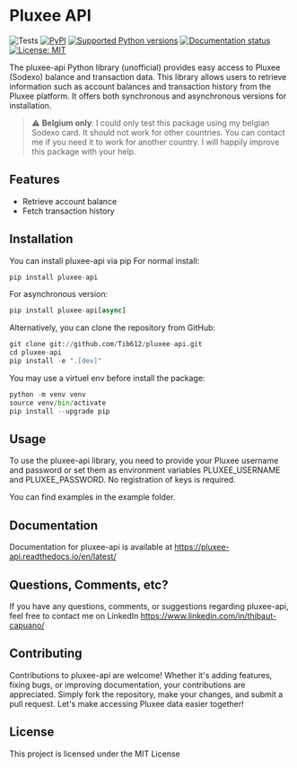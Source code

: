 # Pluxee API

![Tests](https://github.com/Tib612/pluxee-api/actions/workflows/python-tests.yml/badge.svg)
[![PyPI](https://img.shields.io/pypi/v/pluxee-api)](https://pypi.org/project/pluxee-api/)
[![Supported Python versions](https://img.shields.io/pypi/pyversions/pluxee-api.svg)](https://pypi.org/project/pluxee-api/)
[![Documentation status](https://readthedocs.org/projects/pluxee-api/badge/?version=latest)](https://pluxee-api.readthedocs.io/en/latest/?badge=latest)
[![License: MIT](https://img.shields.io/badge/License-MIT-yellow.svg)](https://github.com/tib612/pluxee-api/blob/master/LICENSE)


The pluxee-api Python library (unofficial) provides easy access to Pluxee (Sodexo) balance and transaction data. This library allows users to retrieve information such as account balances and transaction history from the Pluxee platform. It offers both synchronous and asynchronous versions for installation.

> :warning: **Belgium only**: I could only test this package using my belgian Sodexo card. It should not work for other countries. You can contact me if you need it to work for another country. I will happily improve this package with your help.

## Features
- Retrieve account balance
- Fetch transaction history

## Installation
You can install pluxee-api via pip
For normal install:

```python
pip install pluxee-api
```

For asynchronous version:

```python
pip install pluxee-api[async]
```

Alternatively, you can clone the repository from GitHub:
```python
git clone git://github.com/Tib612/pluxee-api.git
cd pluxee-api
pip install -e ".[dev]"
```

You may use a virtuel env before install the package:
```python
python -m venv venv
source venv/bin/activate
pip install --upgrade pip
```


## Usage

To use the pluxee-api library, you need to provide your Pluxee username and password or set them as environment variables PLUXEE_USERNAME and PLUXEE_PASSWORD. No registration of keys is required.

You can find examples in the example folder.

## Documentation

Documentation for pluxee-api is available at https://pluxee-api.readthedocs.io/en/latest/

## Questions, Comments, etc?
If you have any questions, comments, or suggestions regarding pluxee-api, feel free to contact me on LinkedIn https://www.linkedin.com/in/thibaut-capuano/



## Contributing
Contributions to pluxee-api are welcome! Whether it's adding features, fixing bugs, or improving documentation, your contributions are appreciated. Simply fork the repository, make your changes, and submit a pull request. Let's make accessing Pluxee data easier together!


## License
This project is licensed under the MIT License
